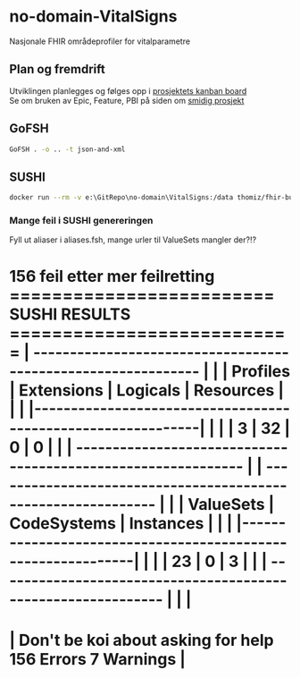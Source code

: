 # no-domain-VitalSigns

Nasjonale FHIR områdeprofiler for vitalparametre

## Plan og fremdrift

Utviklingen planlegges og følges opp i [prosjektets kanban board](https://github.com/HL7Norway/no-domain/projects/2)  
Se om bruken av Epic, Feature, PBI på siden om [smidig prosjekt](https://github.com/HL7Norway/no-domain/blob/master/docs/smidig-prosjekt.md)  

## GoFSH

~~~bash
GoFSH . -o .. -t json-and-xml
~~~

## SUSHI

~~~bash
docker run --rm -v e:\GitRepo\no-domain\VitalSigns:/data thomiz/fhir-build sushi /data
~~~

### Mange feil i SUSHI genereringen

Fyll ut aliaser i aliases.fsh, mange urler til ValueSets mangler der?!?

156 feil etter mer feilretting
========================= SUSHI RESULTS ===========================
|  -------------------------------------------------------------  |
| |    Profiles   |  Extensions  |   Logicals   |   Resources   | |
| |-------------------------------------------------------------| |
| |       3       |      32      |      0       |       0       | |
|  -------------------------------------------------------------  |
|  -------------------------------------------------------------  |
| |      ValueSets     |    CodeSystems    |     Instances      | |
| |-------------------------------------------------------------| |
| |         23         |         0         |         3          | |
|  -------------------------------------------------------------  |
|                                                                 |
===================================================================
| Don't be koi about asking for help    156 Errors     7 Warnings |
===================================================================